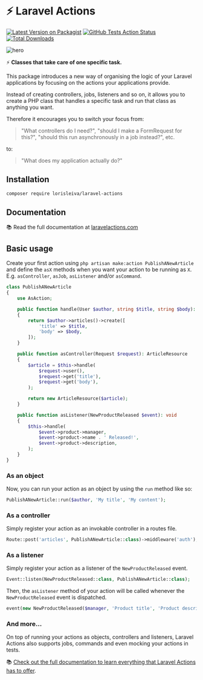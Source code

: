 # ⚡️ Laravel Actions

[![Latest Version on Packagist](https://img.shields.io/packagist/v/lorisleiva/laravel-actions.svg)](https://packagist.org/packages/lorisleiva/laravel-actions)
[![GitHub Tests Action Status](https://img.shields.io/github/actions/workflow/status/lorisleiva/laravel-actions/run-tests.yml?branch=main)](https://github.com/lorisleiva/laravel-actions/actions?query=workflow%3ATests+branch%3Amain)
[![Total Downloads](https://img.shields.io/packagist/dt/lorisleiva/laravel-actions.svg)](https://packagist.org/packages/lorisleiva/laravel-actions)

![hero](https://user-images.githubusercontent.com/3642397/104024620-4e572400-51bb-11eb-97fc-c2692b16eaa7.png)

⚡ **Classes that take care of one specific task.**

This package introduces a new way of organising the logic of your Laravel applications by focusing on the actions your applications provide.

Instead of creating controllers, jobs, listeners and so on, it allows you to create a PHP class that handles a specific task and run that class as anything you want.

Therefore it encourages you to switch your focus from:

> "What controllers do I need?", "should I make a FormRequest for this?", "should this run asynchronously in a job instead?", etc.

to:

> "What does my application actually do?"

## Installation

```bash
composer require lorisleiva/laravel-actions
```

## Documentation

:books: Read the full documentation at [laravelactions.com](https://laravelactions.com/)

## Basic usage

Create your first action using `php artisan make:action PublishANewArticle` and define the `asX` methods when you want your action to be running as `X`. E.g. `asController`, `asJob`, `asListener` and/or `asCommand`.

``` php
class PublishANewArticle
{
    use AsAction;

    public function handle(User $author, string $title, string $body): Article
    {
        return $author->articles()->create([
            'title' => $title,
            'body' => $body,
        ]);
    }

    public function asController(Request $request): ArticleResource
    {
        $article = $this->handle(
            $request->user(),
            $request->get('title'),
            $request->get('body'),
        );

        return new ArticleResource($article);
    }

    public function asListener(NewProductReleased $event): void
    {
        $this->handle(
            $event->product->manager,
            $event->product->name . ' Released!',
            $event->product->description,
        );
    }
}
```

### As an object

Now, you can run your action as an object by using the `run` method like so:

```php
PublishANewArticle::run($author, 'My title', 'My content');
```

### As a controller

Simply register your action as an invokable controller in a routes file.

```php
Route::post('articles', PublishANewArticle::class)->middleware('auth');
```

### As a listener

Simply register your action as a listener of the `NewProductReleased` event.

```php
Event::listen(NewProductReleased::class, PublishANewArticle::class);
```

Then, the `asListener` method of your action will be called whenever the `NewProductReleased` event is dispatched.

```php
event(new NewProductReleased($manager, 'Product title', 'Product description'));
```

### And more...

On top of running your actions as objects, controllers and listeners, Laravel Actions also supports jobs, commands and even mocking your actions in tests.

📚 [Check out the full documentation to learn everything that Laravel Actions has to offer](https://laravelactions.com/).
